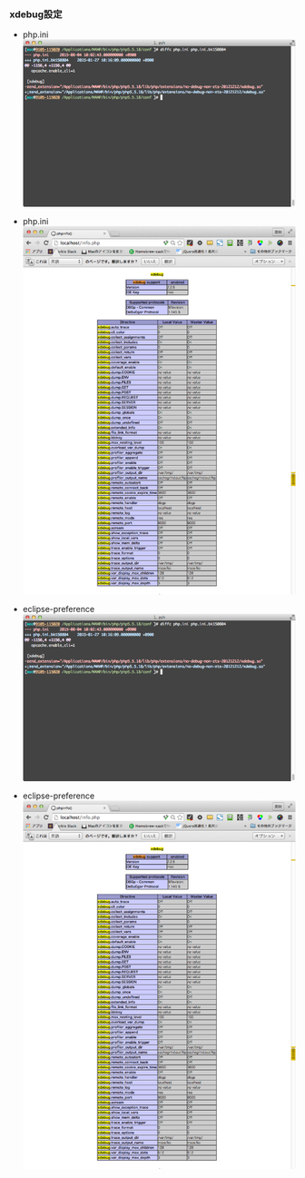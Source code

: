 ### xdebug設定

- php.ini
![SS1](./resouce/images/xdebug-setting00.png?raw=true "SS1")

- php.ini
![SS2](./resouce/images/xdebug-setting01.png?raw=true "SS2")

- eclipse-preference
![SS3](./resouce/images/xdebug-setting00.png?raw=true "SS3")

- eclipse-preference
![SS4](./resouce/images/xdebug-setting01.png?raw=true "SS4")
